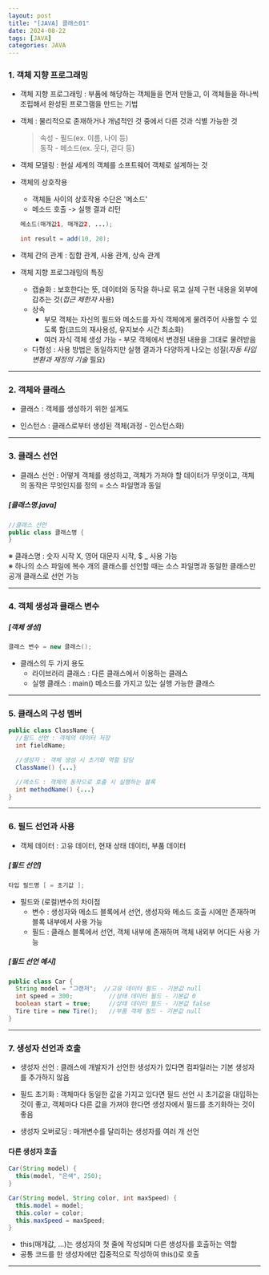 ```yaml
---
layout: post
title: "[JAVA] 클래스01"
date: 2024-08-22
tags: [JAVA]
categories: JAVA
---
```


### 1. 객체 지향 프로그래밍

- 객체 지향 프로그래밍 : 부품에 해당하는 객체들을 먼저 만들고, 이 객체들을 하나씩 조립해서 완성된 프로그램을 만드는 기법

- 객체 : 물리적으로 존재하거나 개념적인 것 중에서 다른 것과 식별 가능한 것

  > 속성 - 필드(ex. 이름, 나이 등)  
  > 동작 - 메소드(ex. 웃다, 걷다 등)

- 객체 모델링 : 현실 세계의 객체를 소프트웨어 객체로 설계하는 것

- 객체의 상호작용

  - 객체들 사이의 상호작용 수단은 '메소드'
  - 메소드 호출 -> 실행 결과 리턴

  ```java
  메소드(매개값1, 매개값2, ...);

  int result = add(10, 20);

  ```

- 객체 간의 관계 : 집합 관계, 사용 관계, 상속 관계

- 객체 지향 프로그래밍의 특징
  - 캡슐화 : 보호한다는 뜻, 데이터와 동작을 하나로 묶고 실제 구현 내용을 외부에 감추는 것(_접근 제한자_ 사용)
  - 상속
    - 부모 객체는 자신의 필드와 메소드를 자식 객체에게 물려주어 사용할 수 있도록 함(코드의 재사용성, 유지보수 시간 최소화)
    - 여러 자식 객체 생성 가능 - 부모 객체에서 변경된 내용을 그대로 물려받음
  - 다형성 : 사용 방법은 동일하지만 실행 결과가 다양하게 나오는 성질(_자동 타입 변환과 재정의 기술_ 필요)

---

### 2. 객체와 클래스

- 클래스 : 객체를 생성하기 위한 설계도

- 인스턴스 : 클래스로부터 생성된 객체(과정 - 인스턴스화)

---

### 3. 클래스 선언

- 클래스 선언 : 어떻게 객체를 생성하고, 객체가 가져야 할 데이터가 무엇이고, 객체의 동작은 무엇인지를 정의 = 소스 파일명과 동일

##### [클래스명.java]

```java
//클래스 선언
public class 클래스명 {
}
```

※ 클래스명 : 숫자 시작 X, 영어 대문자 시작, $ \_ 사용 가능  
※ 하나의 소스 파일에 복수 개의 클래스를 선언할 때는 소스 파일명과 동일한 클래스만 공개 클래스로 선언 가능

---

### 4. 객체 생성과 클래스 변수

##### [객체 생성]

```java
클래스 변수 = new 클래스();
```

- 클래스의 두 가지 용도
  - 라이브러리 클래스 : 다른 클래스에서 이용하는 클래스
  - 실행 클래스 : main() 메소드를 가지고 있는 실행 가능한 클래스

---

### 5. 클래스의 구성 멤버

```java
public class ClassName {
  //필드 선언 : 객체의 데이터 저장
  int fieldName;

  //생성자 : 객체 생성 시 초기화 역할 담당
  ClassName() {...}

  //메소드 : 객체의 동작으로 호출 시 실행하는 블록
  int methodName() {...}
}
```

---

### 6. 필드 선언과 사용

- 객체 데이터 : 고유 데이터, 현재 상태 데이터, 부품 데이터

##### [필드 선언]

```java
타입 필드명 [ = 초기값 ];
```

- 필드와 (로컬)변수의 차이점
  - 변수 : 생성자와 메소드 블록에서 선언, 생성자와 메소드 호출 시에만 존재하며 블록 내부에서 사용 가능
  - 필드 : 클래스 블록에서 선언, 객체 내부에 존재하며 객체 내외부 어디든 사용 가능

##### [필드 선언 예시]

```java
public class Car {
  String model = "그랜저";  //고유 데이터 필드 - 기본값 null
  int speed = 300;          //상태 데이터 필드 - 기본값 0
  boolean start = true;     //상태 데이터 필드 - 기본값 false
  Tire tire = new Tire();   //부품 객체 필드 - 기본값 null
}
```

---

### 7. 생성자 선언과 호출

- 생성자 선언 : 클래스에 개발자가 선언한 생성자가 있다면 컴파일러는 기본 생성자를 추가하지 않음

- 필드 초기화 : 객체마다 동일한 값을 가지고 있다면 필드 선언 시 초기값을 대입하는 것이 좋고, 객체마다 다른 값을 가져야 한다면 생성자에서 필드를 초기화하는 것이 좋음

- 생성자 오버로딩 : 매개변수를 달리하는 생성자를 여러 개 선언

#### 다른 생성자 호출

```java
Car(String model) {
  this(model, "은색", 250);
}

Car(String model, String color, int maxSpeed) {
  this.model = model;
  this.color = color;
  this.maxSpeed = maxSpeed;
}
```

- this(매개값, ...)는 생성자의 첫 줄에 작성되며 다른 생성자를 호출하는 역할
- 공통 코드를 한 생성자에만 집중적으로 작성하여 this()로 호출

---
